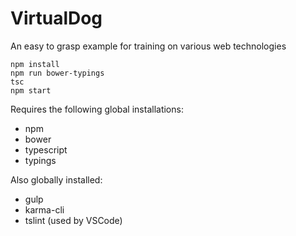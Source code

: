# VirtualDog
An easy to grasp example for training on various web technologies

```
npm install
npm run bower-typings
tsc
npm start
```

Requires the following global installations:

- npm
- bower
- typescript
- typings

Also globally installed:

- gulp
- karma-cli
- tslint (used by VSCode) 